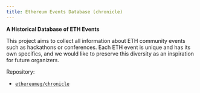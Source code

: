 ```yaml
---
title: Ethereum Events Database (chronicle)
---
```


**A Historical Database of ETH Events**

This project aims to collect all information about ETH community events such as hackathons or conferences. Each ETH event is unique and has its own specifics, and we would like to preserve this diversity as an inspiration for future organizers.

Repository:
* [`ethereumeg/chronicle`](https://github.com/ethereumeg/chronicle)